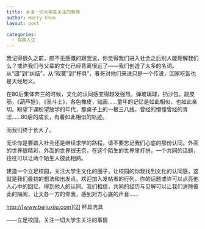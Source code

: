 ```yaml
---
title: 关注一切大学生关注的事情
author: Harry Chen
layout: post

categories:
  - 挨踢人生
---
```


  我记得很久之前，郎不无感慨的跟我说，你觉得我们进入社会之后别人能理解我们么？或许我们与父辈的文化已经背离很远了——我们创造了太多的名词。从“囧”到“纠结”，从“寂寞”到“杯具”，春哥对他们来说只是一个传说，回家吃饭也是天经地义。

  在80后集体奔三的时候，文化的认同感变得越发强烈。弹玻璃球，扔沙包，跳皮筋，《葫芦娃》，《圣斗士》，各色橡皮，贴画……童年的记忆是如此相似，也如此亲切。盼望下课盼望放学的年代，那桌子上的一根三八线，曾经的懵懂曾经的青涩……80后的成长，有着如此相似的轨迹。

  而我们终于长大了。

  无论你是要踏入社会还是继续求学的路程，请不要忘记我们心底的那份认同。外面的世界很精彩，外面的世界很无奈，在这个陌生的世界里打拼，一个共同的话题，往往可以让两个陌生人彼此相熟。

  建造一个立足校园，关注大学生文化的圈子，让校园的你我找到文化的认同感，这就是我们最初的想法和出发点。欢迎加入发帖者的行列，你的话题或许可以点亮他人心中的回忆，得到他人的认同。我们相信，共同的经历与见解可以让我们消除彼此的隔阂，让天各一方的你我，感到对方心底的声音……

  [http://][1][www.beijuxiju.com][2] 杯具洗具

  ——立足校园，关注一切大学生关注的事情

[1]: http://www.tigerhoo.com/
[2]: http://www.beijuxiju.com
